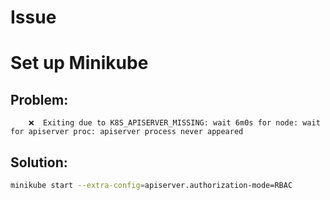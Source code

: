 # Issue

# Set up Minikube

## Problem:
```
    ❌  Exiting due to K8S_APISERVER_MISSING: wait 6m0s for node: wait for apiserver proc: apiserver process never appeared
```
## Solution:
```bash
minikube start --extra-config=apiserver.authorization-mode=RBAC
```
